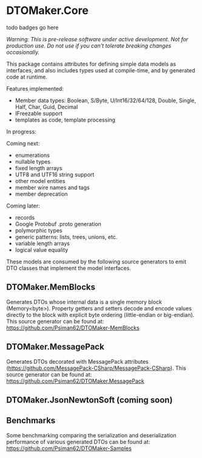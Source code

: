 # DTOMaker.Core

todo badges go here

*Warning: This is pre-release software under active development. Not for production use. Do not use if you can't tolerate breaking changes occasionally.*

This package contains attributes for defining simple data models as interfaces, and also includes types used 
at compile-time, and by generated code at runtime.

Features implemented:
- Member data types: Boolean, S/Byte, U/Int16/32/64/128, Double, Single, Half, Char, Guid, Decimal
- IFreezable support
- templates as code, template processing

In progress:

Coming next:
- enumerations
- nullable types
- fixed length arrays
- UTF8 and UTF16 string support
- other model entities
- member wire names and tags
- member deprecation

Coming later:
- records
- Google Protobuf .proto generation
- polymorphic types
- generic patterns: lists, trees, unions, etc.
- variable length arrays
- logical value equality

These models are consumed by the following source generators to emit DTO classes that implement the 
model interfaces.

## DTOMaker.MemBlocks
Generates DTOs whose internal data is a single memory block (Memory\<byte\>). Property getters and setters decode and encode
values directly to the block with explicit byte ordering (little-endian or big-endian). This source generator can be found 
at: https://github.com/Psiman62/DTOMaker-MemBlocks

## DTOMaker.MessagePack
Generates DTOs decorated with MessagePack attributes (https://github.com/MessagePack-CSharp/MessagePack-CSharp).
This source generator can be found at: https://github.com/Psiman62/DTOMaker.MessagePack

## DTOMaker.JsonNewtonSoft (coming soon)

## Benchmarks

Some benchmarking comparing the serialization and deserialization performance of various generated DTOs can
be found at: https://github.com/Psiman62/DTOMaker-Samples